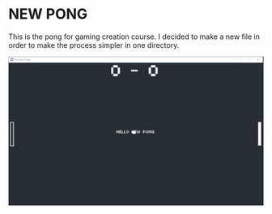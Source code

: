 # NEW PONG
This is the pong for gaming creation course.
I decided to make a new file in order to make the process simpler in one directory.

![new Pong](https://github.com/m00racle/newPong/blob/master/docs/images/newPong-image.jpg)
